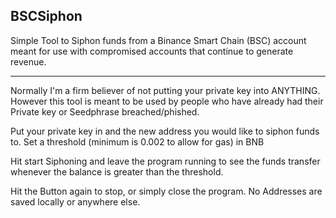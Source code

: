## BSCSiphon
 Simple Tool to Siphon funds from a Binance Smart Chain (BSC) account meant for use with compromised accounts that continue to generate revenue.
 
---- 
Normally I'm a firm believer of not putting your private key into ANYTHING. However this tool is meant to be used by people who have already had their Private key or Seedphrase breached/phished.

Put your private key in and the new address you would like to siphon funds to.
Set a threshold (minimum is 0.002 to allow for gas) in BNB

Hit start Siphoning and leave the program running to see the funds transfer whenever the balance is greater than the threshold.

Hit the Button again to stop, or simply close the program. No Addresses are saved locally or anywhere else.